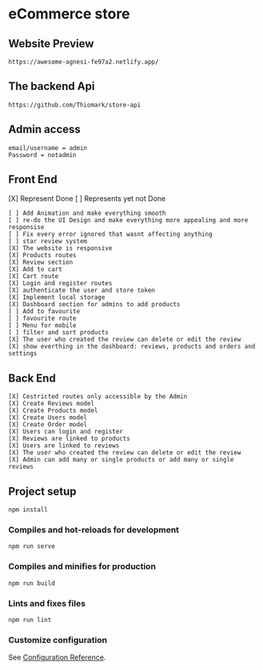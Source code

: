# eCommerce store

## Website Preview

```
https://awesome-agnesi-fe97a2.netlify.app/
```

## The backend Api

```
https://github.com/Thiomark/store-api
```

## Admin access

```
email/username = admin
Password = notadmin
```

## Front End

[X] Represent Done [ ] Represents yet not Done

```
[ ] Add Animation and make everything smooth
[ ] re-do the UI Design and make everything more appealing and more responsise
[ ] Fix every error ignored that wasnt affecting anything
[ ] star review system
[X] The website is responsive
[X] Products routes
[X] Review section
[X] Add to cart
[X] Cart route
[X] Login and register routes
[X] authenticate the user and store token
[X] Implement local storage
[X] Dashboard section for admins to add products
[ ] Add to favourite
[ ] favourite route
[ ] Menu for mobile
[ ] filter and sort products
[X] The user who created the review can delete or edit the review
[X] show everthing in the dashboard: reviews, products and orders and settings

```

## Back End

```
[X] Cestricted routes only accessible by the Admin
[X] Create Reviews model
[X] Create Products model
[X] Create Users model
[X] Create Order model
[X] Users can login and register
[X] Reviews are linked to products
[X] Users are linked to reviews
[X] The user who created the review can delete or edit the review
[X] Admin can add many or single products or add many or single reviews

```

## Project setup

```
npm install
```

### Compiles and hot-reloads for development

```
npm run serve
```

### Compiles and minifies for production

```
npm run build
```

### Lints and fixes files

```
npm run lint
```

### Customize configuration

See [Configuration Reference](https://cli.vuejs.org/config/).
